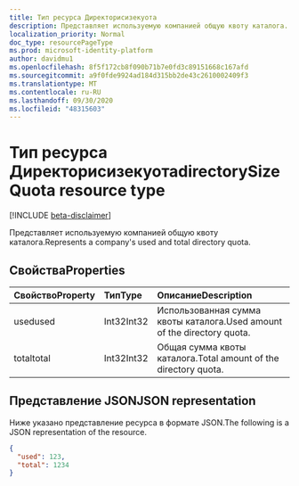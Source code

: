```yaml
---
title: Тип ресурса Директорисизекуота
description: Представляет используемую компанией общую квоту каталога.
localization_priority: Normal
doc_type: resourcePageType
ms.prod: microsoft-identity-platform
author: davidmu1
ms.openlocfilehash: 8f5f172cb8f090b71b7e0fd3c89151668c167afd
ms.sourcegitcommit: a9f0fde9924ad184d315bb2de43c2610002409f3
ms.translationtype: MT
ms.contentlocale: ru-RU
ms.lasthandoff: 09/30/2020
ms.locfileid: "48315603"
---
```

# <a name="directorysizequota-resource-type"></a><span data-ttu-id="f5ac1-103">Тип ресурса Директорисизекуота</span><span class="sxs-lookup"><span data-stu-id="f5ac1-103">directorySizeQuota resource type</span></span>

[!INCLUDE [beta-disclaimer](../../includes/beta-disclaimer.md)]

<span data-ttu-id="f5ac1-104">Представляет используемую компанией общую квоту каталога.</span><span class="sxs-lookup"><span data-stu-id="f5ac1-104">Represents a company's used and total directory quota.</span></span>

## <a name="properties"></a><span data-ttu-id="f5ac1-105">Свойства</span><span class="sxs-lookup"><span data-stu-id="f5ac1-105">Properties</span></span>
| <span data-ttu-id="f5ac1-106">Свойство</span><span class="sxs-lookup"><span data-stu-id="f5ac1-106">Property</span></span>   | <span data-ttu-id="f5ac1-107">Тип</span><span class="sxs-lookup"><span data-stu-id="f5ac1-107">Type</span></span>|<span data-ttu-id="f5ac1-108">Описание</span><span class="sxs-lookup"><span data-stu-id="f5ac1-108">Description</span></span>|
|:---------------|:--------|:----------|
|<span data-ttu-id="f5ac1-109">used</span><span class="sxs-lookup"><span data-stu-id="f5ac1-109">used</span></span>|<span data-ttu-id="f5ac1-110">Int32</span><span class="sxs-lookup"><span data-stu-id="f5ac1-110">Int32</span></span>| <span data-ttu-id="f5ac1-111">Использованная сумма квоты каталога.</span><span class="sxs-lookup"><span data-stu-id="f5ac1-111">Used amount of the directory quota.</span></span> |
|<span data-ttu-id="f5ac1-112">total</span><span class="sxs-lookup"><span data-stu-id="f5ac1-112">total</span></span>|<span data-ttu-id="f5ac1-113">Int32</span><span class="sxs-lookup"><span data-stu-id="f5ac1-113">Int32</span></span>| <span data-ttu-id="f5ac1-114">Общая сумма квоты каталога.</span><span class="sxs-lookup"><span data-stu-id="f5ac1-114">Total amount of the directory quota.</span></span>|

## <a name="json-representation"></a><span data-ttu-id="f5ac1-115">Представление JSON</span><span class="sxs-lookup"><span data-stu-id="f5ac1-115">JSON representation</span></span>

<span data-ttu-id="f5ac1-116">Ниже указано представление ресурса в формате JSON.</span><span class="sxs-lookup"><span data-stu-id="f5ac1-116">The following is a JSON representation of the resource.</span></span>

<!-- {
  "blockType": "resource",
  "optionalProperties": [

  ],
  "@odata.type": "microsoft.graph.directorySizeQuota"
}-->

```json
{
  "used": 123,
  "total": 1234
}
```
